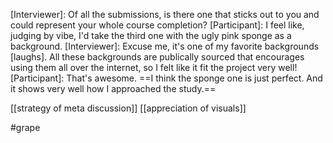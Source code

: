 [Interviewer]: Of all the submissions, is there one that sticks out to you and could represent your whole course completion? 
[Participant]: I feel like, judging by vibe, I'd take the third one with the ugly pink sponge as a background. 
[Interviewer]: Excuse me, it's one of my favorite backgrounds [laughs]. All these backgrounds are publically sourced that encourages using them all over the internet, so I felt like it fit the project very well!
[Participant]: That's awesome. ==I think the sponge one is just perfect. And it shows very well how I approached the study.==

[[strategy of meta discussion]]
[[appreciation of visuals]]

#grape
